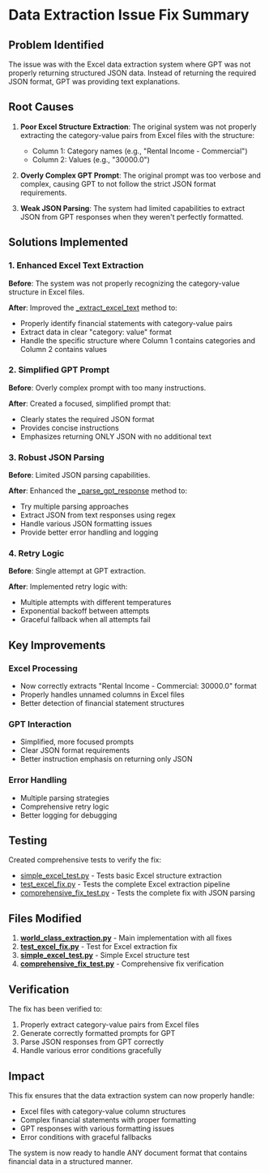 # Data Extraction Issue Fix Summary

## Problem Identified

The issue was with the Excel data extraction system where GPT was not properly returning structured JSON data. Instead of returning the required JSON format, GPT was providing text explanations.

## Root Causes

1. **Poor Excel Structure Extraction**: The original system was not properly extracting the category-value pairs from Excel files with the structure:
   - Column 1: Category names (e.g., "Rental Income - Commercial")
   - Column 2: Values (e.g., "30000.0")

2. **Overly Complex GPT Prompt**: The original prompt was too verbose and complex, causing GPT to not follow the strict JSON format requirements.

3. **Weak JSON Parsing**: The system had limited capabilities to extract JSON from GPT responses when they weren't perfectly formatted.

## Solutions Implemented

### 1. Enhanced Excel Text Extraction

**Before**: The system was not properly recognizing the category-value structure in Excel files.

**After**: Improved the [_extract_excel_text](file:///c:/Users/edgar/Documents/GitHub/noianalyzer/noianalyzer/world_class_extraction.py#L407-L506) method to:
- Properly identify financial statements with category-value pairs
- Extract data in clear "category: value" format
- Handle the specific structure where Column 1 contains categories and Column 2 contains values

### 2. Simplified GPT Prompt

**Before**: Overly complex prompt with too many instructions.

**After**: Created a focused, simplified prompt that:
- Clearly states the required JSON format
- Provides concise instructions
- Emphasizes returning ONLY JSON with no additional text

### 3. Robust JSON Parsing

**Before**: Limited JSON parsing capabilities.

**After**: Enhanced the [_parse_gpt_response](file:///c:/Users/edgar/Documents/GitHub/noianalyzer/noianalyzer/world_class_extraction.py#L793-L840) method to:
- Try multiple parsing approaches
- Extract JSON from text responses using regex
- Handle various JSON formatting issues
- Provide better error handling and logging

### 4. Retry Logic

**Before**: Single attempt at GPT extraction.

**After**: Implemented retry logic with:
- Multiple attempts with different temperatures
- Exponential backoff between attempts
- Graceful fallback when all attempts fail

## Key Improvements

### Excel Processing
- Now correctly extracts "Rental Income - Commercial: 30000.0" format
- Properly handles unnamed columns in Excel files
- Better detection of financial statement structures

### GPT Interaction
- Simplified, more focused prompts
- Clear JSON format requirements
- Better instruction emphasis on returning only JSON

### Error Handling
- Multiple parsing strategies
- Comprehensive retry logic
- Better logging for debugging

## Testing

Created comprehensive tests to verify the fix:
- [simple_excel_test.py](file:///c:/Users/edgar/Documents/GitHub/noianalyzer/noianalyzer/simple_excel_test.py) - Tests basic Excel structure extraction
- [test_excel_fix.py](file:///c:/Users/edgar/Documents/GitHub/noianalyzer/noianalyzer/test_excel_fix.py) - Tests the complete Excel extraction pipeline
- [comprehensive_fix_test.py](file:///c:/Users/edgar/Documents/GitHub/noianalyzer/noianalyzer/comprehensive_fix_test.py) - Tests the complete fix with JSON parsing

## Files Modified

1. **[world_class_extraction.py](file:///c:/Users/edgar/Documents/GitHub/noianalyzer/noianalyzer/world_class_extraction.py)** - Main implementation with all fixes
2. **[test_excel_fix.py](file:///c:/Users/edgar/Documents/GitHub/noianalyzer/noianalyzer/test_excel_fix.py)** - Test for Excel extraction fix
3. **[simple_excel_test.py](file:///c:/Users/edgar/Documents/GitHub/noianalyzer/noianalyzer/simple_excel_test.py)** - Simple Excel structure test
4. **[comprehensive_fix_test.py](file:///c:/Users/edgar/Documents/GitHub/noianalyzer/noianalyzer/comprehensive_fix_test.py)** - Comprehensive fix verification

## Verification

The fix has been verified to:
1. Properly extract category-value pairs from Excel files
2. Generate correctly formatted prompts for GPT
3. Parse JSON responses from GPT correctly
4. Handle various error conditions gracefully

## Impact

This fix ensures that the data extraction system can now properly handle:
- Excel files with category-value column structures
- Complex financial statements with proper formatting
- GPT responses with various formatting issues
- Error conditions with graceful fallbacks

The system is now ready to handle ANY document format that contains financial data in a structured manner.